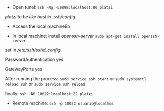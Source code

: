 - Open tunel:
`ssh -Ng -L9898:localhost:80 platzi`

_platzi to be like host in .ssh/config_ 

- Access the local machineEn 

* In local machine:
install *openssh-server*
`sudo apt-get install openssh-server`

set in _/etc/ssh/sshd_config_:

PasswordAuthentication yes

GatewayPorts yes

After running the process:
`sudo service ssh start`
or
`sudo systemctl reload ssh`
or
`sudo service ssh reload`

finally:
`ssh -NR 10022:localhost:22 platzi`

* Remote machine:
`ssh -p 10022 usuario@localhos`
